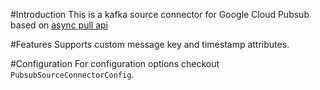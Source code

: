 #Introduction 
This is a kafka source connector for Google Cloud Pubsub based on [async pull api](https://cloud.google.com/pubsub/docs/pull#asynchronous-pull)
  
#Features
Supports custom message key and timestamp attributes.

#Configuration
For configuration options checkout `PubsubSourceConnectorConfig`.
